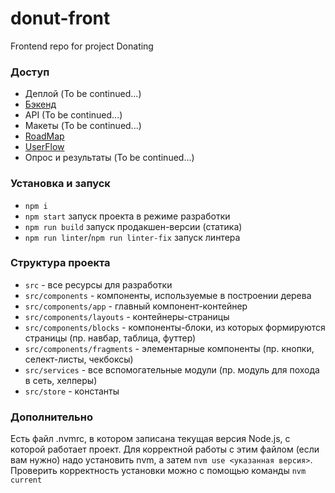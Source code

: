 # donut-front
Frontend repo for project Donating
### Доступ
- Деплой (To be continued...)
- [Бэкенд](https://github.com/BADgers-Team/donut-back) 
- API (To be continued...)
- Макеты (To be continued...)
- [RoadMap](https://miro.com/welcomeonboard/aOeOpUF6JGmCrk0bvfZtKc2rBcYXIAlqgJ4zSUyksQ3ahCqhdZwt72D6hY539utF)
- [UserFlow](https://app.flowmapp.com/projects/119316/userflow/75183/)
- Опрос и результаты (To be continued...)
### Установка и запуск  
- `npm i`
- `npm start` запуск проекта в режиме разработки
- `npm run build` запуск продакшен-версии (статика)
- `npm run linter`/`npm run linter-fix` запуск линтера
### Структура проекта  
- `src` - все ресурсы для разработки
- `src/components` - компоненты, используемые в построении дерева
- `src/components/app` - главный компонент-контейнер
- `src/components/layouts` - контейнеры-страницы
- `src/components/blocks` - компоненты-блоки, из которых формируются страницы (пр. навбар, таблица, футтер)
- `src/components/fragments` - элементарные компоненты (пр. кнопки, селект-листы, чекбоксы)
- `src/services` - все вспомогательные модули (пр. модуль для похода в сеть, хелперы)
- `src/store` - константы
### Дополнительно
Есть файл .nvmrc, в котором записана текущая версия Node.js, с которой работает проект. Для корректной работы с этим файлом (если вам нужно) надо установить nvm, а затем `nvm use <указанная версия>`. Проверить корректность установки можно с помощью команды `nvm current`
